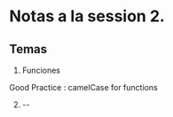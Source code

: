 # Notas a la session 2.

## Temas

1. Funciones

Good Practice : camelCase for functions 


2. --


## 

